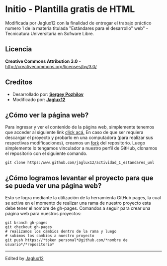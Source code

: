 Initio - Plantilla gratis de HTML
=============

Modificada por Jaglux12 con la finalidad de entregar el trabajo práctico numero 1 de la materia titulada "Estándares para el desarrollo"
web" - Tecnicatura Universitaria en Sofware Libre.

Licencia
-------
**Creative Commons Attribution 3.0** - http://creativecommons.org/licenses/by/3.0/

Creditos
-------
* Desarrollado por: [**Sergey Pozhilov**](http://pozhilov.com)
* Modificado por: [**Jaglux12**](www.jaglux12.github.io)

¿Cómo ver la página web?
-------
Para ingresar y ver el contenido de la página web, simplemente tenemos que acceder al siguiente link [click acá.](www.jaglux12.github.io/actividad_1_estandares_unl)
En caso de que ser requiera descargar el proyecto y probarlo en una computadora (para realizar sus respectivas modificaciones), creamos 
un [fork](https://docs.github.com/es/get-started/quickstart/fork-a-repo) del repositorio. Luego simplemente lo tengamos vinculador a nuestro
perfil de GitHub, clonamos el repositorio con el siguiente comando.

	git clone https:/www.github.com/jaglux12/actividad_1_estandares_unl

¿Cómo logramos levantar el proyecto para que se pueda ver una página web?
------
Esto se logra mediante la utilización de la herramienta GitHub pages, la cual se activa en el momento de realizar una rama de nuestro proyecto
esta debe tener el nombre de gh-pages. 
Comandos a seguir para crear una página web para nuestros proyectos:

	git branch gh-pages
	git checkout gh-pages
	# realizamos los cambios dentro de la rama y luego
	# subimos los cambios a nuestro proyecto
	git push https://*token personal*@github.com/*nombre de usuario*/*repositorio*

----
Edited by [Jaglux12](www.github.com/jaglux12)
